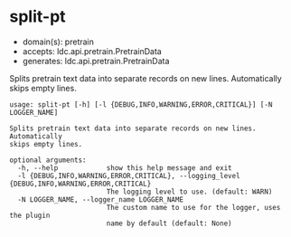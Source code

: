 # split-pt

* domain(s): pretrain
* accepts: ldc.api.pretrain.PretrainData
* generates: ldc.api.pretrain.PretrainData

Splits pretrain text data into separate records on new lines. Automatically skips empty lines.

```
usage: split-pt [-h] [-l {DEBUG,INFO,WARNING,ERROR,CRITICAL}] [-N LOGGER_NAME]

Splits pretrain text data into separate records on new lines. Automatically
skips empty lines.

optional arguments:
  -h, --help            show this help message and exit
  -l {DEBUG,INFO,WARNING,ERROR,CRITICAL}, --logging_level {DEBUG,INFO,WARNING,ERROR,CRITICAL}
                        The logging level to use. (default: WARN)
  -N LOGGER_NAME, --logger_name LOGGER_NAME
                        The custom name to use for the logger, uses the plugin
                        name by default (default: None)
```
